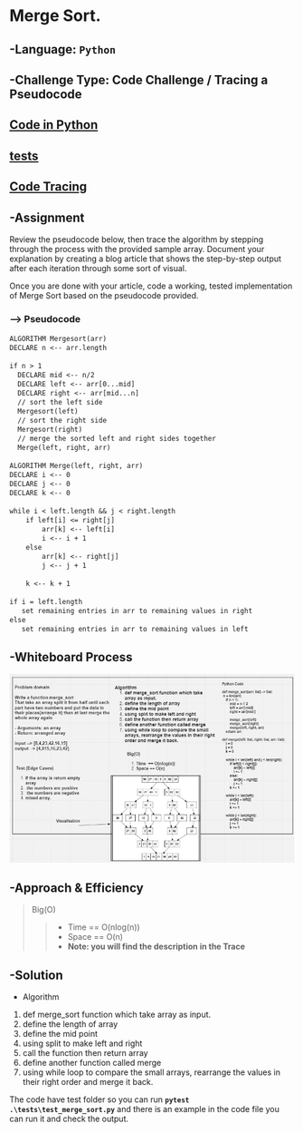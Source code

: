 # Merge Sort.


## -Language: `Python`
## -Challenge Type:  Code Challenge / Tracing a Pseudocode 

## [Code in Python](https://github.com/mohammad-alshish/data-structures-and-algorithms/blob/main/merge_sort/merge_sort.py)
## [tests](https://github.com/mohammad-alshish/data-structures-and-algorithms/blob/main/tests/test_merge_sort.py)
## [Code Tracing](https://mohammad-alshish.github.io/data-structures-and-algorithms/merge_sort/merge_sort_trace)

## -Assignment

Review the pseudocode below, then trace the algorithm by stepping through the process with the provided sample array. Document your explanation by creating a blog article that shows the step-by-step output after each iteration through some sort of visual.

Once you are done with your article, code a working, tested implementation of Merge Sort based on the pseudocode provided.

### --> Pseudocode

    ALGORITHM Mergesort(arr)
    DECLARE n <-- arr.length

    if n > 1
      DECLARE mid <-- n/2
      DECLARE left <-- arr[0...mid]
      DECLARE right <-- arr[mid...n]
      // sort the left side
      Mergesort(left)
      // sort the right side
      Mergesort(right)
      // merge the sorted left and right sides together
      Merge(left, right, arr)

    ALGORITHM Merge(left, right, arr)
    DECLARE i <-- 0
    DECLARE j <-- 0
    DECLARE k <-- 0

    while i < left.length && j < right.length
        if left[i] <= right[j]
            arr[k] <-- left[i]
            i <-- i + 1
        else
            arr[k] <-- right[j]
            j <-- j + 1

        k <-- k + 1

    if i = left.length
       set remaining entries in arr to remaining values in right
    else
       set remaining entries in arr to remaining values in left

## -Whiteboard Process

 ![WHITEBOARD](CCC25.jpg)

## -Approach & Efficiency

>Big(O)
>>- Time  == O(nlog(n))
>>- Space == O(n)
>>- **Note: you will find the description in the Trace**

## -Solution
- Algorithm
1. def merge_sort function which take  array as input.
2. define the length of array
3. define the mid point
4. using split to make left and right
5. call the function then return array
6. define another function called merge
7. using while loop to compare the small arrays, rearrange the values in their right order and merge it back.

The code have test folder so you can run **`pytest .\tests\test_merge_sort.py`** and there is an example in the code file you can run it and check the output.
